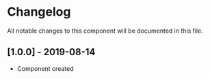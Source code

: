 # Changelog
All notable changes to this component will be documented in this file.

## [1.0.0] - 2019-08-14
- Component created
